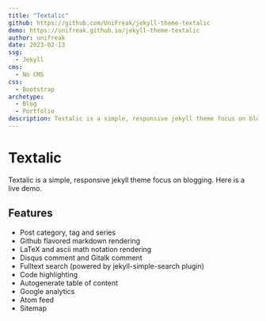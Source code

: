 ```yaml
---
title: "Textalic"
github: https://github.com/UniFreak/jekyll-theme-textalic
demo: https://unifreak.github.io/jekyll-theme-textalic
author: unifreak
date: 2023-02-13
ssg:
  - Jekyll
cms:
  - No CMS
css:
  - Bootstrap 
archetype:
  - Blog
  - Portfolio
description: Textalic is a simple, responsive jekyll theme focus on blogging. 
---
```


# Textalic

Textalic is a simple, responsive jekyll theme focus on blogging. Here is a live demo.

## Features

* Post category, tag and series
* Github flavored markdown rendering
* LaTeX and ascii math notation rendering
* Disqus comment and Gitalk comment
* Fulltext search (powered by jekyll-simple-search plugin)
* Code highlighting
* Autogenerate table of content
* Google analytics
* Atom feed
* Sitemap
